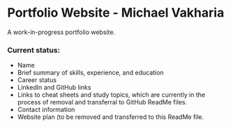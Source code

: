 # Portfolio Website - Michael Vakharia

A work-in-progress portfolio website. 

### Current status:

- Name
- Brief summary of skills, experience, and education
- Career status
- LinkedIn and GitHub links
- Links to cheat sheets and study topics, which are currently in the process of removal and transferral to GitHub ReadMe files.
- Contact information
- Website plan (to be removed and transferred to this ReadMe file. 
